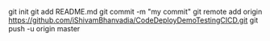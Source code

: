 git init
git add README.md
git commit -m "my commit"
git remote add origin https://github.com/iShivamBhanvadia/CodeDeployDemoTestingCICD.git
git push -u origin master